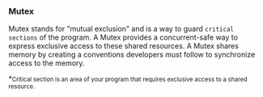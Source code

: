 ### Mutex
Mutex stands for "mutual exclusion" and is a way to guard `critical sections` of the program. A Mutex provides a concurrent-safe way to express exclusive access to these shared resources. A Mutex shares memory by creating a conventions developers must follow to synchronize access to the memory.

*<small>Critical section is an area of your program that requires exclusive access to a shared resource.</small>